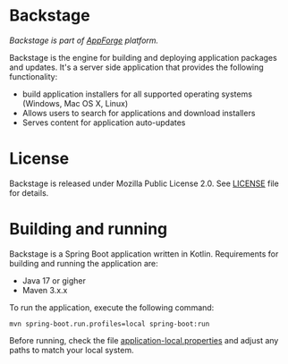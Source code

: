 # Backstage

*Backstage is part of [AppForge](https://github.com/bitshifted/appforge) platform.*

Backstage is the engine for building and deploying application packages and updates. It's a server side application that provides the
following functionality:

* build application installers for all supported operating systems (Windows, Mac OS X, Linux)
* Allows users to search for applications and download installers
* Serves content for application auto-updates

# License

Backstage is released under Mozilla Public License 2.0. See [LICENSE](./LICENSE) file for details.

# Building and running

Backstage is a Spring Boot application written in Kotlin. Requirements for building and running the application are:

* Java 17 or gigher
* Maven 3.x.x

To run the application, execute the following command:

```shell
mvn spring-boot.run.profiles=local spring-boot:run
```

Before running, check the file [application-local.properties](./src/main/resources/application-local.properties) and adjust any paths 
to match your local system.
